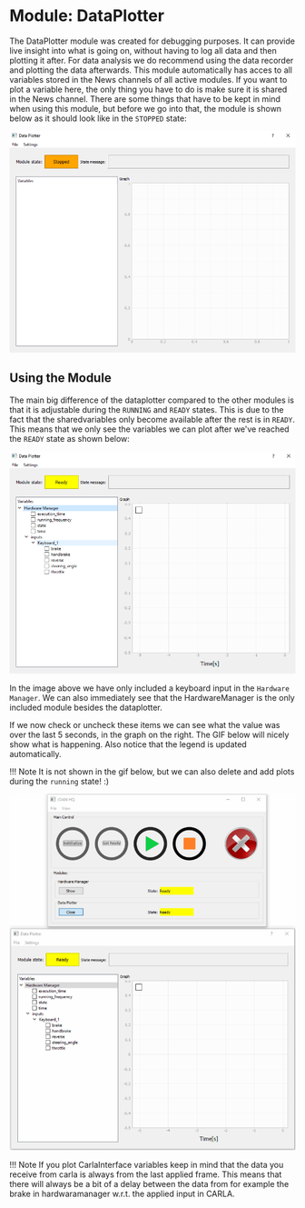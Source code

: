 # Module: DataPlotter
The DataPlotter module was created for debugging purposes. It can provide live insight into what is going on, without having to log all data and then plotting it after. For data analysis we do recommend using the data recorder and plotting the data afterwards. This module automatically has acces to all variables stored in the News channels of all active modules. If you want to plot a variable here, the only thing you have to do is make sure it is shared in the News channel. There are some things that have to be kept in mind when using this module, but before we go into that, the module is shown below as it should look like in the `STOPPED` state:
 
![DataPlotter](imgs/modules-dataplotter-stopped.PNG)
 
## Using the Module
 The main big difference of the dataplotter compared to the other modules is that it is adjustable during the `RUNNING` and `READY`
 states. This is due to the fact that the sharedvariables only become available after the rest is in `READY`. This means that we only see
 the variables we can plot after we've reached the `READY` state as shown below:
 
  ![DataPlotter Ready](imgs/modules-dataplotter-ready.PNG)
 
 In the image above we have only included a keyboard input in the `Hardware Manager`. We can also immediately see that the HardwareManager 
 is the only included module besides the dataplotter.
 
 If we now check or uncheck these items we can see what the value was over the last 5 seconds, in the graph on the right. The GIF below
 will nicely show what is happening. Also notice that the legend is updated automatically. 

!!! Note
    It is not shown in the gif below, but we can also delete and add plots during the `running` state! :)
 
 ![DataPlotter GIF](gifs/modules-dataplotter.gif)
 
!!! Note
    If you plot CarlaInterface variables keep in mind that the data you receive from carla is always from the last applied frame. This means that
    there will always be a bit of a delay between the data from for example the brake in hardwaramanager w.r.t. the applied input in CARLA.